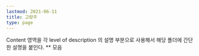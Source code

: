 ```yaml
---
lastmod: 2021-06-11
title: 고량주
type: page
---
```


Content 영역을 각 level of description 의 설명 부분으로 사용해서 해당 폴더에 간단한 설명을 붙인다. ** 모음